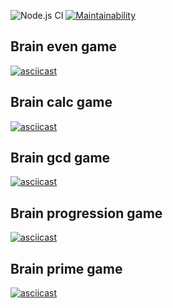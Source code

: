 ![Node.js CI](https://github.com/YuliyaYakutsik/frontend-project-lvl1/workflows/Node.js%20CI/badge.svg)
[![Maintainability](https://api.codeclimate.com/v1/badges/0edfbe0ecca263b72212/maintainability)](https://codeclimate.com/github/YuliyaYakutsik/frontend-project-lvl1/maintainability)

## Brain even game
[![asciicast](https://asciinema.org/a/MQkXryoweKNcEOAmPuTQXErVo.svg)](https://asciinema.org/a/MQkXryoweKNcEOAmPuTQXErVo)

## Brain calc game
[![asciicast](https://asciinema.org/a/QPubfQVy385VXpxWrdjPZnhTD.svg)](https://asciinema.org/a/QPubfQVy385VXpxWrdjPZnhTD)

## Brain gcd game
[![asciicast](https://asciinema.org/a/vfZjtOCU8szK7579N8mVnZWEt.svg)](https://asciinema.org/a/vfZjtOCU8szK7579N8mVnZWEt)

## Brain progression game
[![asciicast](https://asciinema.org/a/QfCq0cgazU2zmfagITR3Ql0gw.svg)](https://asciinema.org/a/QfCq0cgazU2zmfagITR3Ql0gw)

## Brain prime game
[![asciicast](https://asciinema.org/a/zpnFclTk5KnKJUzMYzOK4sBhC.svg)](https://asciinema.org/a/zpnFclTk5KnKJUzMYzOK4sBhC)